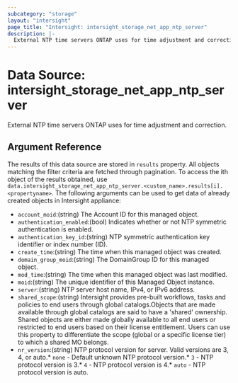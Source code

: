 ```yaml
---
subcategory: "storage"
layout: "intersight"
page_title: "Intersight: intersight_storage_net_app_ntp_server"
description: |-
  External NTP time servers ONTAP uses for time adjustment and correction.
---
```


# Data Source: intersight_storage_net_app_ntp_server
External NTP time servers ONTAP uses for time adjustment and correction.
## Argument Reference
The results of this data source are stored in `results` property.
All objects matching the filter criteria are fetched through pagination.
To access the ith object of the results obtained, use `data.intersight_storage_net_app_ntp_server.<custom_name>.results[i].<propertyname>`.
The following arguments can be used to get data of already created objects in Intersight appliance:
* `account_moid`:(string) The Account ID for this managed object. 
* `authentication_enabled`:(bool) Indicates whether or not NTP symmetric authentication is enabled. 
* `authentication_key_id`:(string) NTP symmetric authentication key identifier or index number (ID). 
* `create_time`:(string) The time when this managed object was created. 
* `domain_group_moid`:(string) The DomainGroup ID for this managed object. 
* `mod_time`:(string) The time when this managed object was last modified. 
* `moid`:(string) The unique identifier of this Managed Object instance. 
* `server`:(string) NTP server host name, IPv4, or IPv6 address. 
* `shared_scope`:(string) Intersight provides pre-built workflows, tasks and policies to end users through global catalogs.Objects that are made available through global catalogs are said to have a 'shared' ownership. Shared objects are either made globally available to all end users or restricted to end users based on their license entitlement. Users can use this property to differentiate the scope (global or a specific license tier) to which a shared MO belongs. 
* `nr_version`:(string) NTP protocol version for server. Valid versions are 3, 4, or auto.* `none` - Default unknown NTP protocol version.* `3` - NTP protocol version is 3.* `4` - NTP protocol version is 4.* `auto` - NTP protocol version is auto. 
 